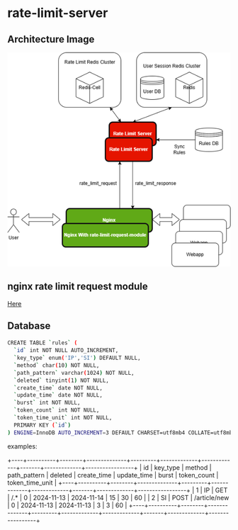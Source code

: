 # rate-limit-server

## Architecture Image
![](images/Rate-Limit-System-Design-5.drawio.png)

## nginx rate limit request module
[Here](https://github.com/ralgond/ngx_http_rate_limit_request_module)

## Database
```bash
CREATE TABLE `rules` (
  `id` int NOT NULL AUTO_INCREMENT,
  `key_type` enum('IP','SI') DEFAULT NULL,
  `method` char(10) NOT NULL,
  `path_pattern` varchar(1024) NOT NULL,
  `deleted` tinyint(1) NOT NULL,
  `create_time` date NOT NULL,
  `update_time` date NOT NULL,
  `burst` int NOT NULL,
  `token_count` int NOT NULL,
  `token_time_unit` int NOT NULL,
  PRIMARY KEY (`id`)
) ENGINE=InnoDB AUTO_INCREMENT=3 DEFAULT CHARSET=utf8mb4 COLLATE=utf8mb4_0900_ai_ci
```
examples:

+----+----------+--------+--------------+---------+-------------+-------------+-------+-------------+-----------------+
| id | key_type | method | path_pattern | deleted | create_time | update_time | burst | token_count | token_time_unit |
+----+----------+--------+--------------+---------+-------------+-------------+-------+-------------+-----------------+
|  1 | IP       | GET    | /.*          |       0 | 2024-11-13  | 2024-11-14  |    15 |          30 |              60 |
|  2 | SI       | POST   | /article/new |       0 | 2024-11-13  | 2024-11-13  |     3 |           3 |              60 |
+----+----------+--------+--------------+---------+-------------+-------------+-------+-------------+-----------------+